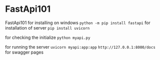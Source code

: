 # FastApi101
FastApi101
for installing on windows
`python -m pip install fastapi`
for installation of server
`pip install uvicorn`

for checking the initialize 
`python myapi.py`

for running the server
`uvicorn myapi:app:app`
`http://127.0.0.1:8000/docs` for swagger pages

